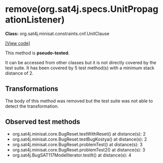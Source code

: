 # remove(org.sat4j.specs.UnitPropagationListener)

**Class:** org.sat4j.minisat.constraints.cnf.UnitClause

[[View code]](https://gitlab.ow2.org/sat4j/sat4j/blob/09e9173e400ea6c1794354ca54c36607c53391ff/org.sat4j.core/src/main/java//org/sat4j/minisat/constraints/cnf/UnitClause.java#L88)

This method is **pseudo-tested**.


It can be accessed from other classes but it is not directly covered by the test suite. 
It has been covered by 5 test method(s) with a minimum stack distance of 2.

## Transformations

The body of this method was removed but the test suite was not able to detect the transformation.



## Observed test methods

* org.sat4j.minisat.core.BugReset.testWithReset() at distance(s): 2
* org.sat4j.minisat.core.BugReset.testBugKostya() at distance(s): 2
* org.sat4j.minisat.core.BugReset.problemTest() at distance(s): 3
* org.sat4j.minisat.core.BugReset.problemTest2() at distance(s): 3
* org.sat4j.BugSAT117ModelIterator.testIt() at distance(s): 4

